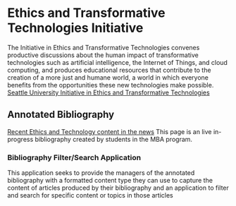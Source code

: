 # Ethics and Transformative Technologies Initiative
The Initiative in Ethics and Transformative Technologies convenes productive discussions about the human impact of transformative technologies such as artificial intelligence, the Internet of Things, and cloud computing, and produces educational resources that contribute to the creation of a more just and humane world, a world in which everyone benefits from the opportunities these new technologies make possible.
[Seattle University Initiative in Ethics and Transformative Technologies](https://www.seattleu.edu/ethics-and-technology/ "Seattle University Initiative in Ethics and Transformative Technologies")

## Annotated Bibliography
[Recent Ethics and Technology content in the news](https://www.seattleu.edu/ethics-and-technology/educational-resources/annotated-bibliography/ "Seattle University Initiative in Ethics and Transformative Technologies") This page is an live in-progress bibliography created by students in the MBA program.

### Bibliography Filter/Search Application
This application seeks to provide the managers of the annotated bibliography with a formatted content type they can use to capture the content of articles produced by their bibliography and an application to filter and search for specific content or topics in those articles
